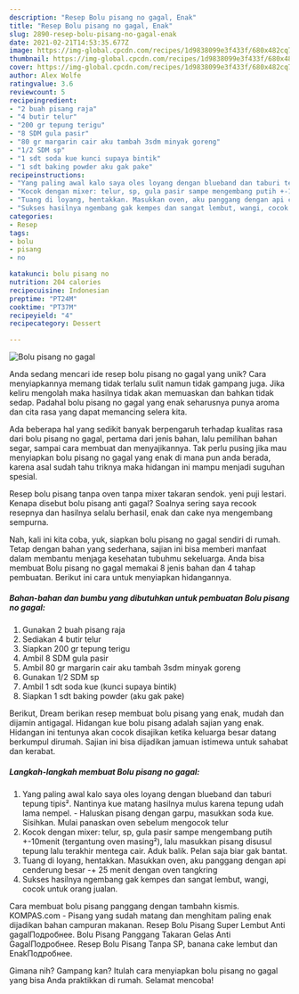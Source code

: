 ```yaml
---
description: "Resep Bolu pisang no gagal, Enak"
title: "Resep Bolu pisang no gagal, Enak"
slug: 2890-resep-bolu-pisang-no-gagal-enak
date: 2021-02-21T14:53:35.677Z
image: https://img-global.cpcdn.com/recipes/1d9838099e3f433f/680x482cq70/bolu-pisang-no-gagal-foto-resep-utama.jpg
thumbnail: https://img-global.cpcdn.com/recipes/1d9838099e3f433f/680x482cq70/bolu-pisang-no-gagal-foto-resep-utama.jpg
cover: https://img-global.cpcdn.com/recipes/1d9838099e3f433f/680x482cq70/bolu-pisang-no-gagal-foto-resep-utama.jpg
author: Alex Wolfe
ratingvalue: 3.6
reviewcount: 5
recipeingredient:
- "2 buah pisang raja"
- "4 butir telur"
- "200 gr tepung terigu"
- "8 SDM gula pasir"
- "80 gr margarin cair aku tambah 3sdm minyak goreng"
- "1/2 SDM sp"
- "1 sdt soda kue kunci supaya bintik"
- "1 sdt baking powder aku gak pake"
recipeinstructions:
- "Yang paling awal kalo saya oles loyang dengan blueband dan taburi tepung tipis². Nantinya kue matang hasilnya mulus karena tepung udah lama nempel. Haluskan pisang dengan garpu, masukkan soda kue. Sisihkan. Mulai panaskan oven sebelum mengocok telur"
- "Kocok dengan mixer: telur, sp, gula pasir sampe mengembang putih +-10menit (tergantung oven masing²), lalu masukkan pisang disusul tepung lalu terakhir mentega cair. Aduk balik. Pelan saja biar gak bantat."
- "Tuang di loyang, hentakkan. Masukkan oven, aku panggang dengan api cenderung besar -+ 25 menit dengan oven tangkring"
- "Sukses hasilnya ngembang gak kempes dan sangat lembut, wangi, cocok untuk orang jualan."
categories:
- Resep
tags:
- bolu
- pisang
- no

katakunci: bolu pisang no 
nutrition: 204 calories
recipecuisine: Indonesian
preptime: "PT24M"
cooktime: "PT37M"
recipeyield: "4"
recipecategory: Dessert

---
```



![Bolu pisang no gagal](https://img-global.cpcdn.com/recipes/1d9838099e3f433f/680x482cq70/bolu-pisang-no-gagal-foto-resep-utama.jpg)

Anda sedang mencari ide resep bolu pisang no gagal yang unik? Cara menyiapkannya memang tidak terlalu sulit namun tidak gampang juga. Jika keliru mengolah maka hasilnya tidak akan memuaskan dan bahkan tidak sedap. Padahal bolu pisang no gagal yang enak seharusnya punya aroma dan cita rasa yang dapat memancing selera kita.

Ada beberapa hal yang sedikit banyak berpengaruh terhadap kualitas rasa dari bolu pisang no gagal, pertama dari jenis bahan, lalu pemilihan bahan segar, sampai cara membuat dan menyajikannya. Tak perlu pusing jika mau menyiapkan bolu pisang no gagal yang enak di mana pun anda berada, karena asal sudah tahu triknya maka hidangan ini mampu menjadi suguhan spesial.

Resep bolu pisang tanpa oven tanpa mixer takaran sendok. yeni puji lestari. Kenapa disebut bolu pisang anti gagal? Soalnya sering saya recook resepnya dan hasilnya selalu berhasil, enak dan cake nya mengembang sempurna.


Nah, kali ini kita coba, yuk, siapkan bolu pisang no gagal sendiri di rumah. Tetap dengan bahan yang sederhana, sajian ini bisa memberi manfaat dalam membantu menjaga kesehatan tubuhmu sekeluarga. Anda bisa membuat Bolu pisang no gagal memakai 8 jenis bahan dan 4 tahap pembuatan. Berikut ini cara untuk menyiapkan hidangannya.

<!--inarticleads1-->

##### Bahan-bahan dan bumbu yang dibutuhkan untuk pembuatan Bolu pisang no gagal:

1. Gunakan 2 buah pisang raja
1. Sediakan 4 butir telur
1. Siapkan 200 gr tepung terigu
1. Ambil 8 SDM gula pasir
1. Ambil 80 gr margarin cair aku tambah 3sdm minyak goreng
1. Gunakan 1/2 SDM sp
1. Ambil 1 sdt soda kue (kunci supaya bintik)
1. Siapkan 1 sdt baking powder (aku gak pake)


Berikut, Dream berikan resep membuat bolu pisang yang enak, mudah dan dijamin antigagal. Hidangan kue bolu pisang adalah sajian yang enak. Hidangan ini tentunya akan cocok disajikan ketika keluarga besar datang berkumpul dirumah. Sajian ini bisa dijadikan jamuan istimewa untuk sahabat dan kerabat. 

<!--inarticleads2-->

##### Langkah-langkah membuat Bolu pisang no gagal:

1. Yang paling awal kalo saya oles loyang dengan blueband dan taburi tepung tipis². Nantinya kue matang hasilnya mulus karena tepung udah lama nempel. - Haluskan pisang dengan garpu, masukkan soda kue. Sisihkan. Mulai panaskan oven sebelum mengocok telur
1. Kocok dengan mixer: telur, sp, gula pasir sampe mengembang putih +-10menit (tergantung oven masing²), lalu masukkan pisang disusul tepung lalu terakhir mentega cair. Aduk balik. Pelan saja biar gak bantat.
1. Tuang di loyang, hentakkan. Masukkan oven, aku panggang dengan api cenderung besar -+ 25 menit dengan oven tangkring
1. Sukses hasilnya ngembang gak kempes dan sangat lembut, wangi, cocok untuk orang jualan.


Cara membuat bolu pisang panggang dengan tambahn kismis. KOMPAS.com - Pisang yang sudah matang dan menghitam paling enak dijadikan bahan campuran makanan. Resep Bolu Pisang Super Lembut Anti gagalПодробнее. Bolu Pisang Panggang Takaran Gelas Anti GagalПодробнее. Resep Bolu Pisang Tanpa SP, banana cake lembut dan EnakПодробнее. 

Gimana nih? Gampang kan? Itulah cara menyiapkan bolu pisang no gagal yang bisa Anda praktikkan di rumah. Selamat mencoba!

